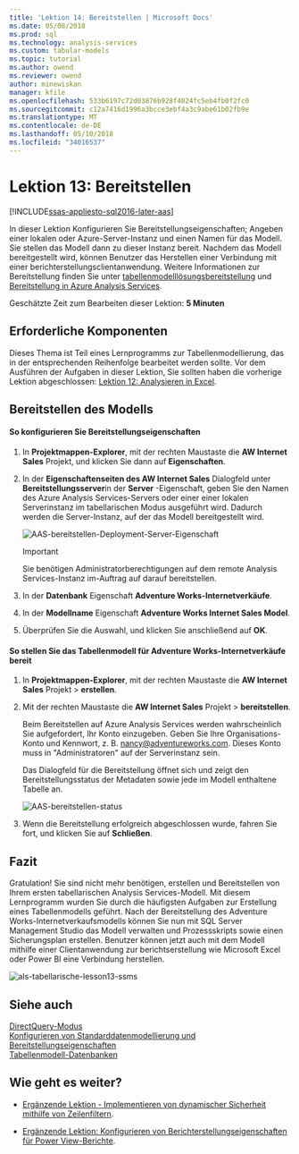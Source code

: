 ```yaml
---
title: 'Lektion 14: Bereitstellen | Microsoft Docs'
ms.date: 05/08/2018
ms.prod: sql
ms.technology: analysis-services
ms.custom: tabular-models
ms.topic: tutorial
ms.author: owend
ms.reviewer: owend
author: minewiskan
manager: kfile
ms.openlocfilehash: 533b6197c72d03876b928f4024fc5eb4fb0f2fc0
ms.sourcegitcommit: c12a7416d1996a3bcce3ebf4a3c9abe61b02fb9e
ms.translationtype: MT
ms.contentlocale: de-DE
ms.lasthandoff: 05/10/2018
ms.locfileid: "34016537"
---
```

# <a name="lesson-13-deploy"></a>Lektion 13: Bereitstellen
[!INCLUDE[ssas-appliesto-sql2016-later-aas](../includes/ssas-appliesto-sql2016-later-aas.md)]

In dieser Lektion Konfigurieren Sie Bereitstellungseigenschaften; Angeben einer lokalen oder Azure-Server-Instanz und einen Namen für das Modell. Sie stellen das Modell dann zu dieser Instanz bereit. Nachdem das Modell bereitgestellt wird, können Benutzer das Herstellen einer Verbindung mit einer berichterstellungsclientanwendung. Weitere Informationen zur Bereitstellung finden Sie unter [tabellenmodelllösungsbereitstellung](../analysis-services/tabular-models/tabular-model-solution-deployment-ssas-tabular.md) und [Bereitstellung in Azure Analysis Services](https://docs.microsoft.com/azure/analysis-services/analysis-services-deploy).  
  
Geschätzte Zeit zum Bearbeiten dieser Lektion: **5 Minuten**  
  
## <a name="prerequisites"></a>Erforderliche Komponenten  
Dieses Thema ist Teil eines Lernprogramms zur Tabellenmodellierung, das in der entsprechenden Reihenfolge bearbeitet werden sollte. Vor dem Ausführen der Aufgaben in dieser Lektion, Sie sollten haben die vorherige Lektion abgeschlossen: [Lektion 12: Analysieren in Excel](../analysis-services/lesson-12-analyze-in-excel.md).  
  
## <a name="deploy-the-model"></a>Bereitstellen des Modells  
  
#### <a name="to-configure-deployment-properties"></a>So konfigurieren Sie Bereitstellungseigenschaften  
  
1.  In **Projektmappen-Explorer**, mit der rechten Maustaste die **AW Internet Sales** Projekt, und klicken Sie dann auf **Eigenschaften**.  
  
2.  In der **Eigenschaftenseiten des AW Internet Sales** Dialogfeld unter **Bereitstellungsserver**in der **Server** -Eigenschaft, geben Sie den Namen des Azure Analysis Services-Servers oder einer einer lokalen Serverinstanz im tabellarischen Modus ausgeführt wird. Dadurch werden die Server-Instanz, auf der das Modell bereitgestellt wird.  

    ![AAS-bereitstellen-Deployment-Server-Eigenschaft](../analysis-services/media/aas-deploy-deployment-server-property.png)
 
    > [!IMPORTANT]  
    > Sie benötigen Administratorberechtigungen auf dem remote Analysis Services-Instanz im-Auftrag auf darauf bereitstellen.  
  
3.  In der **Datenbank** Eigenschaft **Adventure Works-Internetverkäufe**.  
  
4.  In der **Modellname** Eigenschaft **Adventure Works Internet Sales Model**.  
  
5.  Überprüfen Sie die Auswahl, und klicken Sie anschließend auf **OK**.  
  
#### <a name="to-deploy-the-adventure-works-internet-sales-tabular-model"></a>So stellen Sie das Tabellenmodell für Adventure Works-Internetverkäufe bereit  
  
1.  In **Projektmappen-Explorer**, mit der rechten Maustaste die **AW Internet Sales** Projekt > **erstellen**.  

2.  Mit der rechten Maustaste die **AW Internet Sales** Projekt > **bereitstellen**.

    Beim Bereitstellen auf Azure Analysis Services werden wahrscheinlich Sie aufgefordert, Ihr Konto einzugeben. Geben Sie Ihre Organisations-Konto und Kennwort, z. B. nancy@adventureworks.com. Dieses Konto muss in "Administratoren" auf der Serverinstanz sein.
  
    Das Dialogfeld für die Bereitstellung öffnet sich und zeigt den Bereitstellungsstatus der Metadaten sowie jede im Modell enthaltene Tabelle an.  
    
    ![AAS-bereitstellen-status](../analysis-services/media/aas-deploy-status.png)
  
3. Wenn die Bereitstellung erfolgreich abgeschlossen wurde, fahren Sie fort, und klicken Sie auf **Schließen**.  
  
## <a name="conclusion"></a>Fazit  
Gratulation! Sie sind nicht mehr benötigen, erstellen und Bereitstellen von Ihrem ersten tabellarischen Analysis Services-Modell. Mit diesem Lernprogramm wurden Sie durch die häufigsten Aufgaben zur Erstellung eines Tabellenmodells geführt. Nach der Bereitstellung des Adventure Works-Internetverkaufsmodells können Sie nun mit SQL Server Management Studio das Modell verwalten und Prozessskripts sowie einen Sicherungsplan erstellen. Benutzer können jetzt auch mit dem Modell mithilfe einer Clientanwendung zur berichtserstellung wie Microsoft Excel oder Power BI eine Verbindung herstellen.  

![als-tabellarische-lesson13-ssms](../analysis-services/media/as-tabular-lesson13-ssms.png)
  
  
## <a name="see-also"></a>Siehe auch  
[DirectQuery-Modus](../analysis-services/tabular-models/directquery-mode-ssas-tabular.md)  
[Konfigurieren von Standarddatenmodellierung und Bereitstellungseigenschaften](../analysis-services/tabular-models/configure-default-data-modeling-and-deployment-properties-ssas-tabular.md)  
[Tabellenmodell-Datenbanken](../analysis-services/tabular-models/tabular-model-databases-ssas-tabular.md)  
  
  
  ## <a name="whats-next"></a>Wie geht es weiter?
*  [Ergänzende Lektion - Implementieren von dynamischer Sicherheit mithilfe von Zeilenfiltern](../analysis-services/supplemental-lesson-implement-dynamic-security-by-using-row-filters.md).

*  [Ergänzende Lektion: Konfigurieren von Berichterstellungseigenschaften für Power View-Berichte](../analysis-services/supplemental-lesson-configure-reporting-properties-for-power-view-reports.md).
